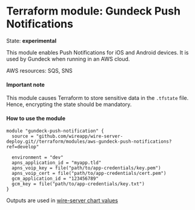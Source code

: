 Terraform module: Gundeck Push Notifications
============================================

State: __experimental__

This module enables Push Notifications for iOS and Android devices. It is used by Gundeck when running in an AWS cloud.

AWS resources: SQS, SNS


#### Important note

This module causes Terraform to store sensitive data in the `.tfstate` file. Hence, encrypting the state should be
mandatory.


#### How to use the module

```hcl
module "gundeck-push-notification" {
  source = "github.com/wireapp/wire-server-deploy.git//terraform/modules/aws-gundeck-push-notifications?ref=develop"
  
  environment = "dev"
  apns_application_id = "myapp.tld"
  apns_voip_key = file("path/to/app-credentials/key.pem")
  apns_voip_cert = file("path/to/app-credentials/cert.pem")
  gcm_application_id = "123456789"
  gcm_key = file("path/to/app-credentials/key.txt")
}
```

Outputs are used in [wire-server chart values](https://github.com/wireapp/wire-server-deploy/blob/a55d17afa5ac2f40bd50c5d0b907f60ac028377a/values/wire-server/prod-values.example.yaml#L121)
